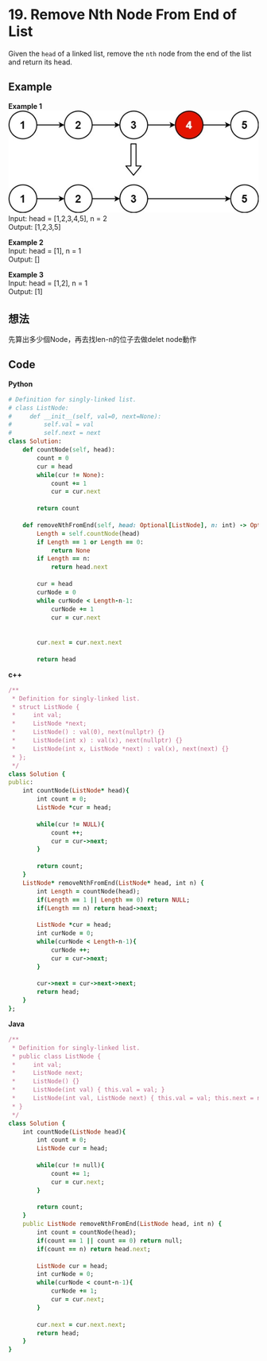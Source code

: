 # 19. Remove Nth Node From End of List
Given the `head` of a linked list, remove the `nth` node from the end of the list and return its head.

## Example
**Example 1**  
![Image](https://github.com/Adalyne/Leetcode/blob/eb4b0516aded16e74658f46e3573f99979f8dc0b/Linked%20List/Image/remove_ex1.jpg)  
Input: head = [1,2,3,4,5], n = 2  
Output: [1,2,3,5]  

**Example 2**  
Input: head = [1], n = 1  
Output: []  

**Example 3**  
Input: head = [1,2], n = 1  
Output: [1]  

## 想法
先算出多少個Node，再去找len-n的位子去做delet node動作  

## Code
**Python**  
```ruby
# Definition for singly-linked list.
# class ListNode:
#     def __init__(self, val=0, next=None):
#         self.val = val
#         self.next = next
class Solution:
    def countNode(self, head):
        count = 0
        cur = head
        while(cur != None):
            count += 1
            cur = cur.next
        
        return count

    def removeNthFromEnd(self, head: Optional[ListNode], n: int) -> Optional[ListNode]:
        Length = self.countNode(head)
        if Length == 1 or Length == 0:
            return None
        if Length == n:
            return head.next
        
        cur = head
        curNode = 0
        while curNode < Length-n-1:
            curNode += 1
            cur = cur.next


        cur.next = cur.next.next

        return head
```
**c++**  
```ruby
/**
 * Definition for singly-linked list.
 * struct ListNode {
 *     int val;
 *     ListNode *next;
 *     ListNode() : val(0), next(nullptr) {}
 *     ListNode(int x) : val(x), next(nullptr) {}
 *     ListNode(int x, ListNode *next) : val(x), next(next) {}
 * };
 */
class Solution {
public:
    int countNode(ListNode* head){
        int count = 0;
        ListNode *cur = head;

        while(cur != NULL){
            count ++;
            cur = cur->next;
        }

        return count;
    }
    ListNode* removeNthFromEnd(ListNode* head, int n) {
        int Length = countNode(head);
        if(Length == 1 || Length == 0) return NULL;
        if(Length == n) return head->next;

        ListNode *cur = head;
        int curNode = 0;
        while(curNode < Length-n-1){
            curNode ++;
            cur = cur->next;
        }

        cur->next = cur->next->next;
        return head;
    }
};
```
**Java**
```ruby
/**
 * Definition for singly-linked list.
 * public class ListNode {
 *     int val;
 *     ListNode next;
 *     ListNode() {}
 *     ListNode(int val) { this.val = val; }
 *     ListNode(int val, ListNode next) { this.val = val; this.next = next; }
 * }
 */
class Solution {
    int countNode(ListNode head){
        int count = 0;
        ListNode cur = head;

        while(cur != null){
            count += 1;
            cur = cur.next;
        }

        return count;
    }
    public ListNode removeNthFromEnd(ListNode head, int n) {
        int count = countNode(head);
        if(count == 1 || count == 0) return null;
        if(count == n) return head.next;

        ListNode cur = head;
        int curNode = 0;
        while(curNode < count-n-1){
            curNode += 1;
            cur = cur.next;
        }

        cur.next = cur.next.next;
        return head;
    }
}
```

